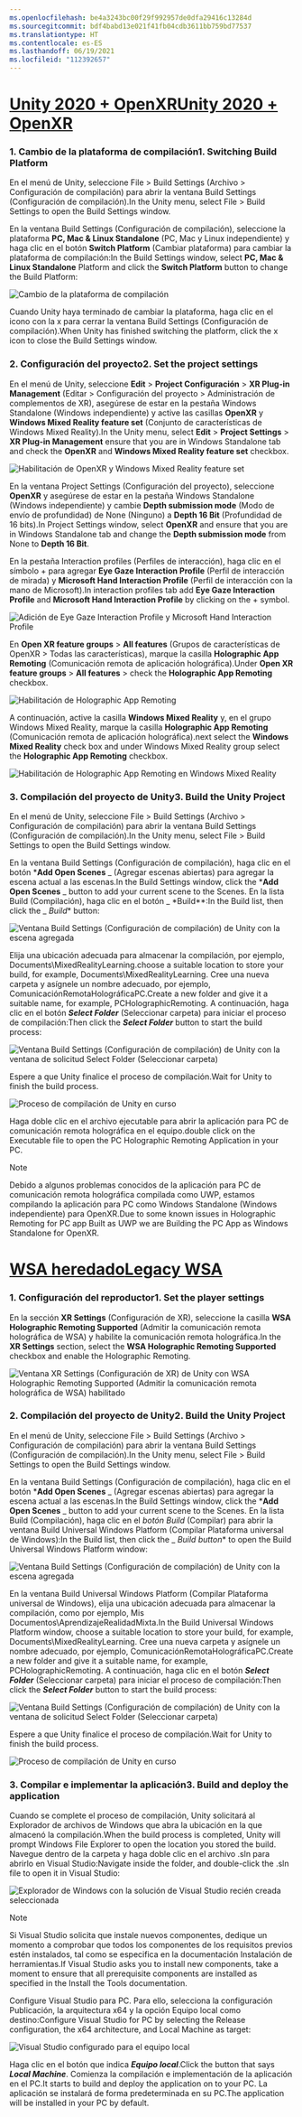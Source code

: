 ```yaml
---
ms.openlocfilehash: be4a3243bc00f29f992957de0dfa29416c13284d
ms.sourcegitcommit: bdf4babd13e021f41fb04cdb3611bb759bd77537
ms.translationtype: HT
ms.contentlocale: es-ES
ms.lasthandoff: 06/19/2021
ms.locfileid: "112392657"
---
```

# <a name="unity-2020--openxr"></a>[<span data-ttu-id="17f78-101">Unity 2020 + OpenXR</span><span class="sxs-lookup"><span data-stu-id="17f78-101">Unity 2020 + OpenXR</span></span>](#tab/openxr)

### <a name="1-switching-build-platform"></a><span data-ttu-id="17f78-102">1. Cambio de la plataforma de compilación</span><span class="sxs-lookup"><span data-stu-id="17f78-102">1. Switching Build Platform</span></span>

<span data-ttu-id="17f78-103">En el menú de Unity, seleccione File > Build Settings (Archivo > Configuración de compilación) para abrir la ventana Build Settings (Configuración de compilación).</span><span class="sxs-lookup"><span data-stu-id="17f78-103">In the Unity menu, select File > Build Settings to open the Build Settings window.</span></span>

<span data-ttu-id="17f78-104">En la ventana Build Settings (Configuración de compilación), seleccione la plataforma **PC, Mac & Linux Standalone** (PC, Mac y Linux independiente) y haga clic en el botón **Switch Platform** (Cambiar plataforma) para cambiar la plataforma de compilación:</span><span class="sxs-lookup"><span data-stu-id="17f78-104">In the Build Settings window, select **PC, Mac & Linux Standalone** Platform and click the **Switch Platform** button to change the Build Platform:</span></span>

![Cambio de la plataforma de compilación](../images/mrlearning-pc-holographic-remoting/Tutorial2-Section2-Step4-1.PNG)

<span data-ttu-id="17f78-106">Cuando Unity haya terminado de cambiar la plataforma, haga clic en el icono con la x para cerrar la ventana Build Settings (Configuración de compilación).</span><span class="sxs-lookup"><span data-stu-id="17f78-106">When Unity has finished switching the platform, click the x icon to close the Build Settings window.</span></span>

### <a name="2-set-the-project-settings"></a><span data-ttu-id="17f78-107">2. Configuración del proyecto</span><span class="sxs-lookup"><span data-stu-id="17f78-107">2. Set the project settings</span></span>

<span data-ttu-id="17f78-108">En el menú de Unity, seleccione **Edit** > **Project Configuración** > **XR Plug-in Management** (Editar > Configuración del proyecto > Administración de complementos de XR), asegúrese de estar en la pestaña Windows Standalone (Windows independiente) y active las casillas **OpenXR** y **Windows Mixed Reality feature set** (Conjunto de características de Windows Mixed Reality).</span><span class="sxs-lookup"><span data-stu-id="17f78-108">In the Unity menu, select **Edit** > **Project Settings** > **XR Plug-in Management** ensure that you are in Windows Standalone tab and check the **OpenXR** and **Windows Mixed Reality feature set** checkbox.</span></span>

![Habilitación de OpenXR y Windows Mixed Reality feature set](../images/mrlearning-pc-holographic-remoting/Tutorial2-Section2-Step4-2.PNG)

<span data-ttu-id="17f78-110">En la ventana Project Settings (Configuración del proyecto), seleccione **OpenXR** y asegúrese de estar en la pestaña Windows Standalone (Windows independiente) y cambie **Depth submission mode** (Modo de envío de profundidad) de None (Ninguno) a **Depth 16 Bit** (Profundidad de 16 bits).</span><span class="sxs-lookup"><span data-stu-id="17f78-110">In Project Settings window, select **OpenXR** and ensure that you are in Windows Standalone tab and change the **Depth submission mode** from None to **Depth 16 Bit**.</span></span>

<span data-ttu-id="17f78-111">En la pestaña Interaction profiles (Perfiles de interacción), haga clic en el símbolo + para agregar **Eye Gaze Interaction Profile** (Perfil de interacción de mirada) y **Microsoft Hand Interaction Profile** (Perfil de interacción con la mano de Microsoft).</span><span class="sxs-lookup"><span data-stu-id="17f78-111">In interaction profiles tab add **Eye Gaze Interaction Profile** and **Microsoft Hand Interaction Profile** by clicking on the + symbol.</span></span>

![Adición de Eye Gaze Interaction Profile y Microsoft Hand Interaction Profile](../images/mrlearning-pc-holographic-remoting/Tutorial2-Section2-Step4-3.PNG)

<span data-ttu-id="17f78-113">En **Open XR feature groups** > **All features** (Grupos de características de OpenXR > Todas las características), marque la casilla **Holographic App Remoting** (Comunicación remota de aplicación holográfica).</span><span class="sxs-lookup"><span data-stu-id="17f78-113">Under **Open XR feature groups** > **All features** > check the **Holographic App Remoting** checkbox.</span></span>

![Habilitación de Holographic App Remoting](../images/mrlearning-pc-holographic-remoting/Tutorial2-Section2-Step4-4.PNG)

<span data-ttu-id="17f78-115">A continuación, active la casilla **Windows Mixed Reality** y, en el grupo Windows Mixed Reality, marque la casilla **Holographic App Remoting** (Comunicación remota de aplicación holográfica).</span><span class="sxs-lookup"><span data-stu-id="17f78-115">next select the **Windows Mixed Reality**  check box and under Windows Mixed Reality group select the  **Holographic App Remoting** checkbox.</span></span>

![Habilitación de Holographic App Remoting en Windows Mixed Reality](../images/mrlearning-pc-holographic-remoting/Tutorial2-Section2-Step4-5.PNG)

### <a name="3-build-the-unity-project"></a><span data-ttu-id="17f78-117">3. Compilación del proyecto de Unity</span><span class="sxs-lookup"><span data-stu-id="17f78-117">3. Build the Unity Project</span></span>

<span data-ttu-id="17f78-118">En el menú de Unity, seleccione File > Build Settings (Archivo > Configuración de compilación) para abrir la ventana Build Settings (Configuración de compilación).</span><span class="sxs-lookup"><span data-stu-id="17f78-118">In the Unity menu, select File > Build Settings to open the Build Settings window.</span></span>

<span data-ttu-id="17f78-119">En la ventana Build Settings (Configuración de compilación), haga clic en el botón \***Add Open Scenes** _ (Agregar escenas abiertas) para agregar la escena actual a las escenas.</span><span class="sxs-lookup"><span data-stu-id="17f78-119">In the Build Settings window, click the \***Add Open Scenes** _ button to add your current scene to the Scenes.</span></span> <span data-ttu-id="17f78-120">En la lista Build (Compilación), haga clic en el botón _ \*Build\*\*:</span><span class="sxs-lookup"><span data-stu-id="17f78-120">In the Build list, then click the _ *Build*\* button:</span></span>

![Ventana Build Settings (Configuración de compilación) de Unity con la escena agregada](../images/mrlearning-pc-holographic-remoting/Tutorial2-Section2-Step4-6.PNG)

<span data-ttu-id="17f78-122">Elija una ubicación adecuada para almacenar la compilación, por ejemplo, Documents\MixedRealityLearning.</span><span class="sxs-lookup"><span data-stu-id="17f78-122">choose a suitable location to store your build, for example, Documents\MixedRealityLearning.</span></span> <span data-ttu-id="17f78-123">Cree una nueva carpeta y asígnele un nombre adecuado, por ejemplo, ComunicaciónRemotaHolográficaPC.</span><span class="sxs-lookup"><span data-stu-id="17f78-123">Create a new folder and give it a suitable name, for example, PCHolographicRemoting.</span></span> <span data-ttu-id="17f78-124">A continuación, haga clic en el botón ***Select Folder*** (Seleccionar carpeta) para iniciar el proceso de compilación:</span><span class="sxs-lookup"><span data-stu-id="17f78-124">Then click the ***Select Folder*** button to start the build process:</span></span>

![Ventana Build Settings (Configuración de compilación) de Unity con la ventana de solicitud Select Folder (Seleccionar carpeta)](../images/mrlearning-pc-holographic-remoting/Tutorial2-Section2-Step4-7.png)

<span data-ttu-id="17f78-126">Espere a que Unity finalice el proceso de compilación.</span><span class="sxs-lookup"><span data-stu-id="17f78-126">Wait for Unity to finish the build process.</span></span>

![Proceso de compilación de Unity en curso](../images/mrlearning-pc-holographic-remoting/Tutorial2-Section2-Step4-8.png)

<span data-ttu-id="17f78-128">Haga doble clic en el archivo ejecutable para abrir la aplicación para PC de comunicación remota holográfica en el equipo.</span><span class="sxs-lookup"><span data-stu-id="17f78-128">double click on the Executable file to open the PC Holographic Remoting Application in your PC.</span></span>

> [!NOTE]
> <span data-ttu-id="17f78-129">Debido a algunos problemas conocidos de la aplicación para PC de comunicación remota holográfica compilada como UWP, estamos compilando la aplicación para PC como Windows Standalone (Windows independiente) para OpenXR.</span><span class="sxs-lookup"><span data-stu-id="17f78-129">Due to some known issues in Holographic Remoting for PC app Built as UWP we are Building the PC App as Windows Standalone for OpenXR.</span></span>


# <a name="legacy-wsa"></a>[<span data-ttu-id="17f78-130">WSA heredado</span><span class="sxs-lookup"><span data-stu-id="17f78-130">Legacy WSA</span></span>](#tab/wsa)

### <a name="1-set-the-player-settings"></a><span data-ttu-id="17f78-131">1. Configuración del reproductor</span><span class="sxs-lookup"><span data-stu-id="17f78-131">1. Set the player settings</span></span>

<span data-ttu-id="17f78-132">En la sección **XR Settings** (Configuración de XR), seleccione la casilla **WSA Holographic Remoting Supported** (Admitir la comunicación remota holográfica de WSA) y habilite la comunicación remota holográfica.</span><span class="sxs-lookup"><span data-stu-id="17f78-132">In the **XR Settings** section, select the **WSA Holographic Remoting Supported** checkbox and enable the Holographic Remoting.</span></span>

![Ventana XR Settings (Configuración de XR) de Unity con WSA Holographic Remoting Supported (Admitir la comunicación remota holográfica de WSA) habilitado](../images/mrlearning-pc-holographic-remoting/Tutorial2-Section2-Step1-1.png)

### <a name="2-build-the-unity-project"></a><span data-ttu-id="17f78-134">2. Compilación del proyecto de Unity</span><span class="sxs-lookup"><span data-stu-id="17f78-134">2. Build the Unity Project</span></span>

<span data-ttu-id="17f78-135">En el menú de Unity, seleccione File > Build Settings (Archivo > Configuración de compilación) para abrir la ventana Build Settings (Configuración de compilación).</span><span class="sxs-lookup"><span data-stu-id="17f78-135">In the Unity menu, select File > Build Settings to open the Build Settings window.</span></span>

<span data-ttu-id="17f78-136">En la ventana Build Settings (Configuración de compilación), haga clic en el botón \***Add Open Scenes** _ (Agregar escenas abiertas) para agregar la escena actual a las escenas.</span><span class="sxs-lookup"><span data-stu-id="17f78-136">In the Build Settings window, click the \***Add Open Scenes** _ button to add your current scene to the Scenes.</span></span> <span data-ttu-id="17f78-137">En la lista Build (Compilación), haga clic en el *_botón Build_* (Compilar) para abrir la ventana Build Universal Windows Platform (Compilar Plataforma universal de Windows):</span><span class="sxs-lookup"><span data-stu-id="17f78-137">In the Build list, then click the _ *_Build button_*\* to open the Build Universal Windows Platform window:</span></span>

![Ventana Build Settings (Configuración de compilación) de Unity con la escena agregada](../images/mrlearning-pc-holographic-remoting/Tutorial2-Section2-Step2-1.png)

<span data-ttu-id="17f78-139">En la ventana Build Universal Windows Platform (Compilar Plataforma universal de Windows), elija una ubicación adecuada para almacenar la compilación, como por ejemplo, Mis Documentos\AprendizajeRealidadMixta.</span><span class="sxs-lookup"><span data-stu-id="17f78-139">In the Build Universal Windows Platform window, choose a suitable location to store your build, for example, Documents\MixedRealityLearning.</span></span> <span data-ttu-id="17f78-140">Cree una nueva carpeta y asígnele un nombre adecuado, por ejemplo, ComunicaciónRemotaHolográficaPC.</span><span class="sxs-lookup"><span data-stu-id="17f78-140">Create a new folder and give it a suitable name, for example, PCHolographicRemoting.</span></span> <span data-ttu-id="17f78-141">A continuación, haga clic en el botón ***Select Folder*** (Seleccionar carpeta) para iniciar el proceso de compilación:</span><span class="sxs-lookup"><span data-stu-id="17f78-141">Then click the ***Select Folder*** button to start the build process:</span></span>

![Ventana Build Settings (Configuración de compilación) de Unity con la ventana de solicitud Select Folder (Seleccionar carpeta)](../images/mrlearning-pc-holographic-remoting/Tutorial2-Section2-Step2-2.png)

<span data-ttu-id="17f78-143">Espere a que Unity finalice el proceso de compilación.</span><span class="sxs-lookup"><span data-stu-id="17f78-143">Wait for Unity to finish the build process.</span></span>

![Proceso de compilación de Unity en curso](../images/mrlearning-pc-holographic-remoting/Tutorial2-Section2-Step2-3.png)

### <a name="3-build-and-deploy-the-application"></a><span data-ttu-id="17f78-145">3. Compilar e implementar la aplicación</span><span class="sxs-lookup"><span data-stu-id="17f78-145">3. Build and deploy the application</span></span>

<span data-ttu-id="17f78-146">Cuando se complete el proceso de compilación, Unity solicitará al Explorador de archivos de Windows que abra la ubicación en la que almacenó la compilación.</span><span class="sxs-lookup"><span data-stu-id="17f78-146">When the build process is completed, Unity will prompt Windows File Explorer to open the location you stored the build.</span></span> <span data-ttu-id="17f78-147">Navegue dentro de la carpeta y haga doble clic en el archivo .sln para abrirlo en Visual Studio:</span><span class="sxs-lookup"><span data-stu-id="17f78-147">Navigate inside the folder, and double-click the .sln file to open it in Visual Studio:</span></span>

![Explorador de Windows con la solución de Visual Studio recién creada seleccionada](../images/mrlearning-pc-holographic-remoting/Tutorial2-Section2-Step3-1.png)

> [!NOTE]
> <span data-ttu-id="17f78-149">Si Visual Studio solicita que instale nuevos componentes, dedique un momento a comprobar que todos los componentes de los requisitos previos estén instalados, tal como se especifica en la documentación Instalación de herramientas.</span><span class="sxs-lookup"><span data-stu-id="17f78-149">If Visual Studio asks you to install new components, take a moment to ensure that all prerequisite components are installed as specified in the Install the Tools documentation.</span></span>

<span data-ttu-id="17f78-150">Configure Visual Studio para PC. Para ello, selecciona la configuración Publicación, la arquitectura x64 y la opción Equipo local como destino:</span><span class="sxs-lookup"><span data-stu-id="17f78-150">Configure Visual Studio for PC by selecting the Release configuration, the x64 architecture, and Local Machine as target:</span></span>

![Visual Studio configurado para el equipo local](../images/mrlearning-pc-holographic-remoting/Tutorial2-Section2-Step3-2.png)

<span data-ttu-id="17f78-152">Haga clic en el botón que indica ***Equipo local***.</span><span class="sxs-lookup"><span data-stu-id="17f78-152">Click the button that says ***Local Machine***.</span></span> <span data-ttu-id="17f78-153">Comienza la compilación e implementación de la aplicación en el PC.</span><span class="sxs-lookup"><span data-stu-id="17f78-153">It starts to build and deploy the application on to your PC.</span></span> <span data-ttu-id="17f78-154">La aplicación se instalará de forma predeterminada en su PC.</span><span class="sxs-lookup"><span data-stu-id="17f78-154">The application will be installed in your PC by default.</span></span>

